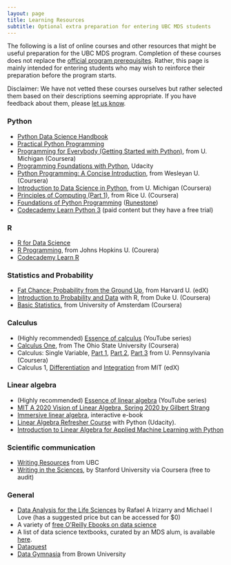 ```yaml
---
layout: page
title: Learning Resources
subtitle: Optional extra preparation for entering UBC MDS students
---
```


The following is a list of online courses and other resources that might be useful preparation for the UBC MDS program. Completion of these courses
does not replace the [official program prerequisites](http://masterdatascience.science.ubc.ca/admissions). Rather, this page is
mainly intended for entering students who may wish to reinforce their preparation before the program starts.

Disclaimer: We have not vetted these courses ourselves but rather selected them based on their descriptions seeming appropriate. 
If you have feedback about them, please [let us know](http://masterdatascience.science.ubc.ca/contact-us).



### Python
- [Python Data Science Handbook](https://jakevdp.github.io/PythonDataScienceHandbook/)
- [Practical Python Programming](https://github.com/dabeaz-course/practical-python/blob/main/README.md)
- [Programming for Everybody (Getting Started with Python)](https://www.coursera.org/learn/python), from U. Michigan (Coursera)
- [Programming Foundations with Python](https://www.udacity.com/course/programming-foundations-with-python--ud036), Udacity
- [Python Programming: A Concise Introduction](https://www.coursera.org/learn/python-programming-introduction), from Wesleyan U. (Coursera)
- [Introduction to Data Science in Python](https://www.coursera.org/learn/python-data-analysis), from U. Michigan (Coursera)
- [Principles of Computing (Part 1)](https://www.coursera.org/learn/principles-of-computing-1), from Rice U. (Coursera)
- [Foundations of Python Programming](https://runestone.academy/runestone/books/published/fopp/index.html) ([Runestone](https://runestone.academy/))
- [Codecademy Learn Python 3](https://www.codecademy.com/learn/learn-python-3) (paid content but they have a free trial)

### R
- [R for Data Science](https://r4ds.had.co.nz/)
- [R Programming](https://www.coursera.org/learn/r-programming), from Johns Hopkins U. (Courera)
- [Codecademy Learn R](https://www.codecademy.com/learn/learn-r)

### Statistics and Probability
- [Fat Chance: Probability from the Ground Up](https://www.edx.org/course/fat-chance-probability-ground-up-1), from Harvard U. (edX)
- [Introduction to Probability and Data](https://www.coursera.org/learn/probability-intro) with R, from Duke U. (Coursera)
- [Basic Statistics](https://www.coursera.org/learn/basic-statistics), from University of Amsterdam (Coursera)

### Calculus
- (Highly recommended) [Essence of calculus](https://www.youtube.com/watch?v=WUvTyaaNkzM&list=PLZHQObOWTQDMsr9K-rj53DwVRMYO3t5Yr) (YouTube series)
- [Calculus One](https://www.coursera.org/learn/calculus1), from The Ohio State University (Coursera)
- Calculus: Single Variable, [Part 1](https://www.coursera.org/learn/single-variable-calculus), [Part 2](https://www.coursera.org/learn/differentiation-calculus), [Part 3](https://www.coursera.org/learn/integration-calculus) from U. Pennsylvania (Coursera)
- Calculus 1, [Differentiation](https://www.edx.org/course/calculus-1a-differentiation-mitx-18-01-1x) and [Integration](https://www.edx.org/course/calculus-1b-integration-mitx-18-01-2x) from MIT (edX)

### Linear algebra
- (Highly recommended) [Essence of linear algebra](https://www.youtube.com/watch?v=kjBOesZCoqc&list=PLZHQObOWTQDPD3MizzM2xVFitgF8hE_ab) (YouTube series)
- [MIT A 2020 Vision of Linear Algebra, Spring 2020 by Gilbert Strang](https://github.ubc.ca/MDS-2023-24/DSCI_563_unsup-learn_instructors/issues/80)
- [Immersive linear algebra](http://immersivemath.com/ila/index.html), interactive e-book
- [Linear Algebra Refresher Course](https://www.udacity.com/course/linear-algebra-refresher-course--ud953) with Python (Udacity).
- [Introduction to Linear Algebra for Applied Machine Learning with Python](https://pabloinsente.github.io/intro-linear-algebra)

### Scientific communication
- [Writing Resources](https://writing.library.ubc.ca/writing-resources/) from UBC
- [Writing in the Sciences](https://www.classcentral.com/course/sciwrite-464), by Stanford University via Coursera (free to audit)

### General
- [Data Analysis for the Life Sciences](https://leanpub.com/dataanalysisforthelifesciences) by Rafael A Irizarry and Michael I Love (has a suggested price but can be accessed for $0)
- A variety of [free O'Reilly Ebooks on data science](http://www.oreilly.com/data/free/archive.html)
- A list of data science textbooks, curated by an MDS alum, is available [here](https://www.notion.so/virtuallibrary/Textbook-References-e8afb919d3454759a731bda6e06a442d).
- [Dataquest](https://www.dataquest.io/)
- [Data Gymnasia](https://mathigon.org/data-gymnasia) from Brown University
